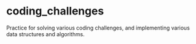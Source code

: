 # coding_challenges
Practice for solving various coding challenges, and implementing various data structures and algorithms.
